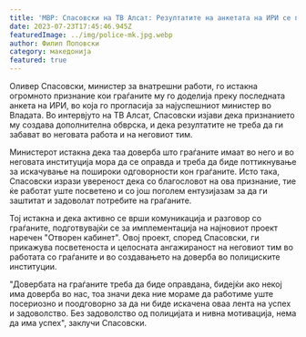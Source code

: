 ```yaml
---
title: 'МВР: Спасовски на ТВ Алсат: Резултатите на анкетата на ИРИ се признание за мојата и работата на мојот тим - 23 ЈУЛИ 2023'
date: 2023-07-23T17:45:46.945Z
featuredImage: ../img/police-mk.jpg.webp
author: Филип Поповски
category: македонија
featured: true
---
```

Оливер Спасовски, министер за внатрешни работи, го истакна огромното признание кои граѓаните му го доделија преку последната анкета на ИРИ, во која го прогласија за најуспешниот министер во Владата. Во интервјуто на ТВ Алсат, Спасовски изјави дека признанието му создава дополнителна обврска, и дека резултатите не треба да ги забават во неговата работа и на неговиот тим. 

Министерот истакна дека таа доверба што граѓаните имаат во него и во неговата институција мора да се оправда и треба да биде поттикнување за искачување на пошироки одговорности кон граѓаните. Исто така, Спасовски изрази увереност дека со благословот на ова признание, тие ќе работат уште посветено и со још поголем ентузијазам за да ги заштитат и задоволат потребите на граѓаните. 

Тој истакна и дека активно се врши комуникација и разговор со граѓаните, подготвувајќи се за имплементација на најновиот проект наречен "Отворен кабинет". Овој проект, според Спасовски, ги прикажува посветеноста и целосната ангажираност на неговиот тим во работата со граѓаните и во создавањето на доверба во полициските институции. 

"Довербата на граѓаните треба да биде оправдана, бидејќи ако некој има доверба во нас, тоа значи дека ние мораме да работиме уште посериозно и поодговорно за да ни биде искачена оваа лента на успех и задоволство. Без задоволство од полицијата и нивна мотивација, нема да има успех", заклучи Спасовски.
